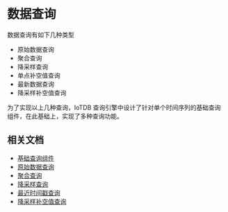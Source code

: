 <!--

    Licensed to the Apache Software Foundation (ASF) under one
    or more contributor license agreements.  See the NOTICE file
    distributed with this work for additional information
    regarding copyright ownership.  The ASF licenses this file
    to you under the Apache License, Version 2.0 (the
    "License"); you may not use this file except in compliance
    with the License.  You may obtain a copy of the License at

        http://www.apache.org/licenses/LICENSE-2.0

    Unless required by applicable law or agreed to in writing,
    software distributed under the License is distributed on an
    "AS IS" BASIS, WITHOUT WARRANTIES OR CONDITIONS OF ANY
    KIND, either express or implied.  See the License for the
    specific language governing permissions and limitations
    under the License.

-->

# 数据查询

数据查询有如下几种类型

* 原始数据查询
* 聚合查询
* 降采样查询
* 单点补空值查询
* 最新数据查询
* 降采样补空值查询

为了实现以上几种查询，IoTDB 查询引擎中设计了针对单个时间序列的基础查询组件，在此基础上，实现了多种查询功能。

## 相关文档

* [基础查询组件](/#/SystemDesign/progress/chap5/sec2)
* [原始数据查询](/#/SystemDesign/progress/chap5/sec3)
* [聚合查询](/#/SystemDesign/progress/chap5/sec4)
* [降采样查询](/#/SystemDesign/progress/chap5/sec5)
* [最近时间戳查询](/#/SystemDesign/progress/chap5/sec6)
* [降采样补空值查询](/#/SystemDesign/progress/chap5/sec7)
